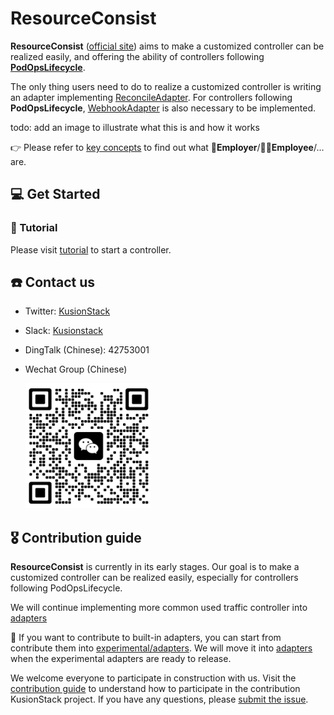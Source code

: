 # ResourceConsist
**ResourceConsist** ([official site](https://kusionstack.io/docs/operating/manuals/resourceconsist)) aims to make a customized controller can be realized easily, and offering the ability of controllers following [**PodOpsLifecycle**](https://kusionstack.io/docs/operating/concepts/podopslifecycle).

The only thing users need to do to realize a customized controller is writing an adapter implementing [ReconcileAdapter](https://github.com/KusionStack/resourceconsist/blob/main/pkg/frame/controller/types.go#L61). For controllers following **PodOpsLifecycle**, [WebhookAdapter](https://github.com/KusionStack/resourceconsist/blob/main/pkg/frame/webhook/types.go#L26) is also necessary to be implemented.

todo: add an image to illustrate what this is and how it works

👉 Please refer to [key concepts](https://github.com/KusionStack/resourceconsist/tree/main/docs/keyconcepts.md) to find out what 🤠**Employer**/👩‍💻**Employee**/... are.

## 💻 Get Started
### 🔧 Tutorial
Please visit [tutorial](https://github.com/KusionStack/resourceconsist/tree/main/docs/tutorial.md) to start a controller.
## ☎️ Contact us
- Twitter: [KusionStack](https://twitter.com/KusionStack)
- Slack: [Kusionstack](https://join.slack.com/t/kusionstack/shared_invite/zt-19lqcc3a9-_kTNwagaT5qwBE~my5Lnxg)
- DingTalk (Chinese): 42753001
- Wechat Group (Chinese)

  <img src="docs/wx_spark.jpg" width="200" height="200"/>
## 🎖︎ Contribution guide
**ResourceConsist** is currently in its early stages. Our goal is to make a customized controller can be realized easily, especially for controllers following PodOpsLifecycle. 

We will continue implementing more common used traffic controller into [adapters](https://github.com/KusionStack/resourceconsist/tree/main/pkg/adapters)

🚀 If you want to contribute to built-in adapters, you can start from contribute them into [experimental/adapters](https://github.com/KusionStack/resourceconsist/tree/main/pkg/experimental/adapters). We will move it into [adapters](https://github.com/KusionStack/resourceconsist/tree/main/pkg/adapters) when the experimental adapters are ready to release.

We welcome everyone to participate in construction with us. Visit the [contribution guide](docs/contribution.md)
to understand how to participate in the contribution KusionStack project.
If you have any questions, please [submit the issue](https://github.com/KusionStack/resourceconsist/issues).
